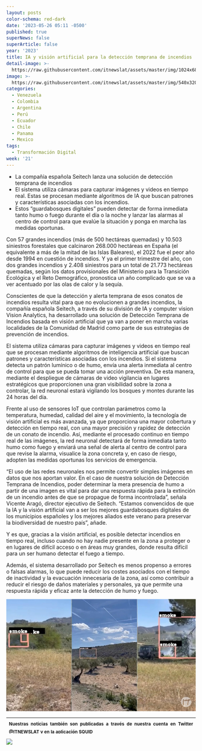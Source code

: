 ```yaml
---
layout: posts
color-schema: red-dark
date: '2023-05-26 05:11 -0500'
published: true
superNews: false
superArticle: false
year: '2023'
title: IA y visión artificial para la detección temprana de incendios
detail-image: >-
  https://raw.githubusercontent.com/itnewslat/assets/master/img/1024x680/camara-AI-g.jpg
image: >-
  https://raw.githubusercontent.com/itnewslat/assets/master/img/540x320/camara-AI-p.jpg
categories:
  - Venezuela
  - Colombia
  - Argentina
  - Perú
  - Ecuador
  - Chile
  - Panama
  - Mexico
tags:
  - Transformación Digital
week: '21'
---
```

- La compañía española Seitech lanza una solución de detección temprana de incendios
- El sistema utiliza cámaras para capturar imágenes y videos en tiempo real. Estas se procesan mediante algoritmos de IA que buscan patrones y características asociadas con los incendios.
- Estos “guardabosques digitales” pueden detectar de forma inmediata tanto humo o fuego durante el día o la noche y lanzar las alarmas al centro de control para que evalúe la situación y ponga en marcha las medidas oportunas.

Con 57 grandes incendios (más de 500 hectáreas quemadas) y 10.503 siniestros forestales que calcinaron 268.000 hectáreas en España (el equivalente a más de la mitad de las Islas Baleares), el 2022 fue el peor año desde 1994 en cuestión de incendios. Y ya el primer trimestre del año, con dos grandes incendios y 2.408 siniestros para un total de 21.773 hectáreas quemadas, según los datos provisionales del Ministerio para la Transición Ecológica y el Reto Demográfico, pronostica un año complicado que se va a ver acentuado por las olas de calor y la sequía.

Conscientes de que la detección y alerta temprana de esos conatos de incendios resulta vital para que no evolucionen a grandes incendios, la compañía española Seitech, a través de su división de IA y computer vision Vision Analytics, ha desarrollado una solución de Detección Temprana de Incendios basada en visión artificial que ya van a poner en marcha varias localidades de la Comunidad de Madrid  como parte de sus estrategias de prevención de incendios.

El sistema utiliza cámaras para capturar imágenes y videos en tiempo real que se procesan mediante algoritmos de inteligencia artificial que buscan patrones y características asociadas con los incendios.  Si el sistema detecta un patrón lumínico o de humo, envía una alerta inmediata al centro de control para que se pueda tomar una acción preventiva. De esta manera, mediante el despliegue de cámaras de video vigilancia en lugares estratégicos que proporcionen una gran visibilidad sobre la zona a controlar, la red neuronal estará vigilando los bosques y montes durante las 24 horas del día.

Frente al uso de sensores IoT que controlan parámetros como la temperatura, humedad, calidad del aire y el movimiento, la tecnología de visión artificial es más avanzada, ya que proporciona una mayor cobertura y detección en tiempo real, con una mayor precisión y rapidez de detección de un conato de incendio. Así, mediante el procesado continuo en tiempo real de las imágenes, la red neuronal detectará de forma inmediata tanto humo como fuego y enviará una señal de alerta al centro de control para que revise la alarma, visualice la zona concreta y, en caso de riesgo, adopten las medidas oportunas los servicios de emergencia.

“El uso de las redes neuronales nos permite convertir simples imágenes en datos que nos aportan valor. En el caso de nuestra solución de Detección Temprana de Incendios, poder determinar la mera presencia de humo a partir de una imagen es vital para dar una respuesta rápida para la extinción de un incendio antes de que se propague de forma incontrolada”, señala Vicente Aragó, director ejecutivo de Seitech. “Estamos convencidos de que la IA y la visión artificial van a ser los mejores guardabosques digitales de los municipios españoles y los mejores aliados este verano para preservar la biodiversidad de nuestro país”, añade.

Y es que, gracias a la visión artificial, es posible detectar incendios en tiempo real, incluso cuando no hay nadie presente en la zona a proteger o en lugares de difícil acceso o en áreas muy grandes, donde resulta difícil para un ser humano detectar el fuego a tiempo.

Además, el sistema desarrollado por Seitech es menos propenso a errores o falsas alarmas, lo que puede reducir los costes asociados con el tiempo de inactividad y la evacuación innecesaria de la zona, así como contribuir a reducir el riesgo de daños materiales y personales, ya que permite una respuesta rápida y eficaz ante la detección de humo y fuego.

![](https://raw.githubusercontent.com/itnewslat/assets/master/img/540x320/camara-AI-p.jpg)

<table style="height: 42px;" width="569">
<tbody>
<tr>
<td style="text-align: justify;"><sub><strong>Nuestras noticias también son publicadas a través de nuestra cuenta en Twitter <a href="https://twitter.com/itnewslat?lang=es">@ITNEWSLAT</a> y en la aplicación <a href="https://squidapp.co/en/">SQUID</a></strong></sub></td>
</tr>
</tbody>
</table>
<img src="https://tracker.metricool.com/c3po.jpg?hash=56f88a41e39ab42c063cc51676587a04"/>